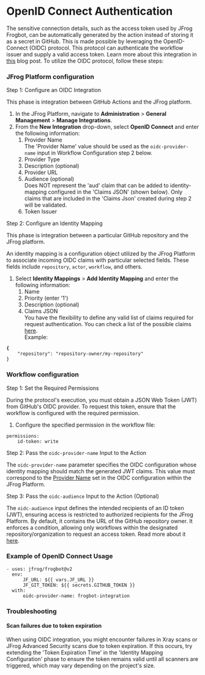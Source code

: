 # OpenID Connect Authentication

The sensitive connection details, such as the access token used by JFrog Frogbot, can be automatically generated by the action instead of storing it as a secret in GitHub. This is made possible by leveraging the OpenID-Connect (OIDC) protocol. This protocol can authenticate the workflow issuer and supply a valid access token. Learn more about this integration in [this](https://jfrog.com/blog/secure-access-development-jfrog-github-oidc) blog post. To utilize the OIDC protocol, follow these steps:

### JFrog Platform configuration <a href="#jfrog-platform-configuration" id="jfrog-platform-configuration"></a>

Step 1: Configure an OIDC Integration&#x20;

This phase is integration between GitHub Actions and the JFrog platform.

1. In the JFrog Platform, navigate to **Administration** > **General Management** > **Manage Integrations**.
2. From the **New Integration** drop-down, select **OpenID Connect** and enter the following information:
   1. Provider Name\
      The 'Provider Name' value should be used as the `oidc-provider-name` input in Workflow Configuration step 2 below.
   2. Provider Type
   3. Description (optional)
   4. Provider URL
   5. Audience (optional)\
      Does NOT represent the 'aud' claim that can be added to identity-mapping configured in the 'Claims JSON' (shown below). Only claims that are included in the 'Claims Json' created during step 2 will be validated.
   6. Token Issuer

Step 2: Configure an Identity Mapping

This phase is integration between a particular GitHub repository and the JFrog platform.

An identity mapping is a configuration object utilized by the JFrog Platform to associate incoming OIDC claims with particular selected fields. These fields include `repository`, `actor`, `workflow`, and others.&#x20;

1. Select **Identity Mappings** >  **Add Identity Mapping** and enter the following information:
   1. Name
   2. Priority (enter '1')
   3. Description (optional)
   4. Claims JSON\
      You have the flexibility to define any valid list of claims required for request authentication. You can check a list of the possible claims [here](https://docs.github.com/en/actions/deployment/security-hardening-your-deployments/about-security-hardening-with-openid-connect#understanding-the-oidc-token). \
      Example:

<pre><code><strong>{
</strong>    "repository": "repository-owner/my-repository"
}
</code></pre>

### Workflow configuration <a href="#workflow-configuration" id="workflow-configuration"></a>

Step 1: Set the Required Permissions

During the protocol's execution, you must obtain a JSON Web Token (JWT) from GitHub's OIDC provider. To request this token, ensure that the workflow is configured with the required permission.

1. Configure the specified permission in the workflow file:

```
permissions:
    id-token: write
```

Step 2: Pass the `oidc-provider-name` Input to the Action

The `oidc-provider-name` parameter specifies the OIDC configuration whose identity mapping should match the generated JWT claims. This value must correspond to the [Provider Name](openid-connect-authentication.md#jfrog-platform-configuration) set in the OIDC configuration within the JFrog Platform.

Step 3: Pass the `oidc-audience` Input to the Action (Optional)

The `oidc-audience` input defines the intended recipients of an ID token (JWT), ensuring access is restricted to authorized recipients for the JFrog Platform. By default, it contains the URL of the GitHub repository owner. It enforces a condition, allowing only workflows within the designated repository/organization to request an access token. Read more about it [here](https://docs.github.com/en/actions/deployment/security-hardening-your-deployments/about-security-hardening-with-openid-connect#customizing-the-audience-value).

### Example of OpenID Connect Usage <a href="#example-for-openid-connect-usage" id="example-for-openid-connect-usage"></a>

```
- uses: jfrog/frogbot@v2
  env:
      JF_URL: ${{ vars.JF_URL }}
      JF_GIT_TOKEN: ${{ secrets.GITHUB_TOKEN }}
  with:
      oidc-provider-name: frogbot-integration
```

### **Troubleshooting** <a href="#troubleshooting" id="troubleshooting"></a>

#### Scan failures due to token expiration <a href="#scan-failures-due-to-token-expiration" id="scan-failures-due-to-token-expiration"></a>

When using OIDC integration, you might encounter failures in Xray scans or JFrog Advanced Security scans due to token expiration. If this occurs, try extending the 'Token Expiration Time' in the 'Identity Mapping Configuration' phase to ensure the token remains valid until all scanners are triggered, which may vary depending on the project's size.
